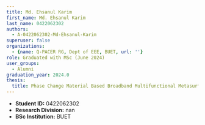 ```yaml
---
title: Md. Ehsanul Karim
first_name: Md. Ehsanul Karim
last_name: 0422062302
authors:
  - A-0422062302-Md-Ehsanul-Karim
superuser: false
organizations:
  - {name: Q-PACER RG, Dept of EEE, BUET, url: ''}
role: Graduated with MSc (June 2024)
user_groups:
  - Alumni
graduation_year: 2024.0
thesis:
  title: Phase Change Material Based Broadband Multifunctional Metasurface for the Visible Range
---
```


* **Student ID:** 0422062302
* **Research Division:** nan
* **BSc Institution:** BUET
